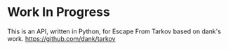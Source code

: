 # Work In Progress

This is an API, written in Python, for Escape From Tarkov based on dank's work. https://github.com/dank/tarkov